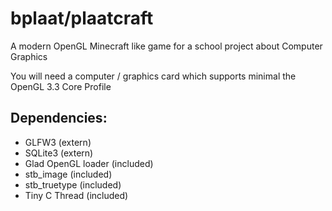 # bplaat/plaatcraft
A modern OpenGL Minecraft like game for a school project about Computer Graphics

You will need a computer / graphics card which supports minimal the OpenGL 3.3 Core Profile

## Dependencies:
- GLFW3 (extern)
- SQLite3 (extern)
- Glad OpenGL loader (included)
- stb_image (included)
- stb_truetype (included)
- Tiny C Thread (included)

